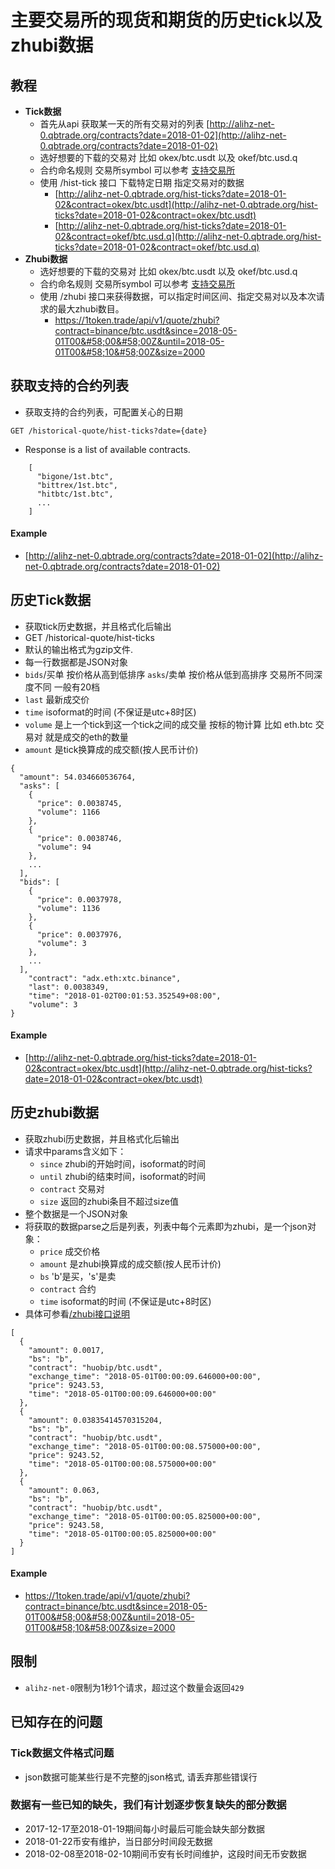 
# 主要交易所的现货和期货的历史tick以及zhubi数据

## 教程
* __Tick数据__
  * 首先从api 获取某一天的所有交易对的列表 [http://alihz-net-0.qbtrade.org/contracts?date=2018-01-02](http://alihz-net-0.qbtrade.org/contracts?date=2018-01-02)
  * 选好想要的下载的交易对 比如 okex/btc.usdt 以及 okef/btc.usd.q
  * 合约命名规则 交易所symbol 可以参考 [支持交易所](exchange-overview)
  * 使用 /hist-tick 接口 下载特定日期 指定交易对的数据
    * [http://alihz-net-0.qbtrade.org/hist-ticks?date=2018-01-02&contract=okex/btc.usdt](http://alihz-net-0.qbtrade.org/hist-ticks?date=2018-01-02&contract=okex/btc.usdt)
    * [http://alihz-net-0.qbtrade.org/hist-ticks?date=2018-01-02&contract=okef/btc.usd.q](http://alihz-net-0.qbtrade.org/hist-ticks?date=2018-01-02&contract=okef/btc.usd.q)
* **Zhubi数据**
  * 选好想要的下载的交易对 比如 okex/btc.usdt 以及 okef/btc.usd.q
  * 合约命名规则 交易所symbol 可以参考 [支持交易所](exchange-overview)
  * 使用 /zhubi 接口来获得数据，可以指定时间区间、指定交易对以及本次请求的最大zhubi数目。
    * https://1token.trade/api/v1/quote/zhubi?contract=binance/btc.usdt&since=2018-05-01T00&#58;00&#58;00Z&until=2018-05-01T00&#58;10&#58;00Z&size=2000


## 获取支持的合约列表
* 获取支持的合约列表，可配置关心的日期

```
GET /historical-quote/hist-ticks?date={date}
```
* Response is a list of available contracts.

```
    [
      "bigone/1st.btc",
      "bittrex/1st.btc",
      "hitbtc/1st.btc",
      ...
    ]
```
#### Example
* [http://alihz-net-0.qbtrade.org/contracts?date=2018-01-02](http://alihz-net-0.qbtrade.org/contracts?date=2018-01-02)


## 历史Tick数据

* 获取tick历史数据，并且格式化后输出
* GET /historical-quote/hist-ticks
* 默认的输出格式为gzip文件.
* 每一行数据都是JSON对象
* `bids`/买单 按价格从高到低排序 `asks`/卖单 按价格从低到高排序 交易所不同深度不同 一般有20档
* `last` 最新成交价
* `time` isoformat的时间 (不保证是utc+8时区)
* `volume` 是上一个tick到这一个tick之间的成交量 按标的物计算 比如 eth.btc 交易对 就是成交的eth的数量
* `amount` 是tick换算成的成交额(按人民币计价)

```
{
  "amount": 54.034660536764,
  "asks": [
    {
      "price": 0.0038745,
      "volume": 1166
    },
    {
      "price": 0.0038746,
      "volume": 94
    },
    ...
  ],
  "bids": [
    {
      "price": 0.0037978,
      "volume": 1136
    },
    {
      "price": 0.0037976,
      "volume": 3
    },
    ...
  ],
    "contract": "adx.eth:xtc.binance",
    "last": 0.0038349,
    "time": "2018-01-02T00:01:53.352549+08:00",
    "volume": 3
}
```

####  Example

*  [http://alihz-net-0.qbtrade.org/hist-ticks?date=2018-01-02&contract=okex/btc.usdt](http://alihz-net-0.qbtrade.org/hist-ticks?date=2018-01-02&contract=okex/btc.usdt)

## 历史zhubi数据

* 获取zhubi历史数据，并且格式化后输出
* 请求中params含义如下：
  * `since` zhubi的开始时间，isoformat的时间
  * `until` zhubi的结束时间，isoformat的时间
  * `contract` 交易对
  * `size` 返回的zhubi条目不超过size值
* 整个数据是一个JSON对象
* 将获取的数据parse之后是列表，列表中每个元素即为zhubi，是一个json对象：
  * `price` 成交价格
  * `amount` 是zhubi换算成的成交额(按人民币计价)
  * `bs` 'b'是买，'s'是卖
  * `contract` 合约
  * `time` isoformat的时间 (不保证是utc+8时区)
* 具体可参看[/zhubi接口说明](https://1token.trade/swagger?url=/swagger/quote.yml#/Quote/get_zhubi)


```
[
  {
    "amount": 0.0017,
    "bs": "b",
    "contract": "huobip/btc.usdt",
    "exchange_time": "2018-05-01T00:00:09.646000+00:00",
    "price": 9243.53,
    "time": "2018-05-01T00:00:09.646000+00:00"
  },
  {
    "amount": 0.03835414570315204,
    "bs": "b",
    "contract": "huobip/btc.usdt",
    "exchange_time": "2018-05-01T00:00:08.575000+00:00",
    "price": 9243.52,
    "time": "2018-05-01T00:00:08.575000+00:00"
  },
  {
    "amount": 0.063,
    "bs": "b",
    "contract": "huobip/btc.usdt",
    "exchange_time": "2018-05-01T00:00:05.825000+00:00",
    "price": 9243.58,
    "time": "2018-05-01T00:00:05.825000+00:00"
  }
]
```

#### Example

* <https://1token.trade/api/v1/quote/zhubi?contract=binance/btc.usdt&since=2018-05-01T00&#58;00&#58;00Z&until=2018-05-01T00&#58;10&#58;00Z&size=2000>

## 限制

* `alihz-net-0`限制为1秒1个请求，超过这个数量会返回`429`

## 已知存在的问题

### Tick数据文件格式问题

* json数据可能某些行是不完整的json格式, 请丢弃那些错误行

### 数据有一些已知的缺失，我们有计划逐步恢复缺失的部分数据

* 2017-12-17至2018-01-19期间每小时最后可能会缺失部分数据
* 2018-01-22币安有维护，当日部分时间段无数据
* 2018-02-08至2018-02-10期间币安有长时间维护，这段时间无币安数据
